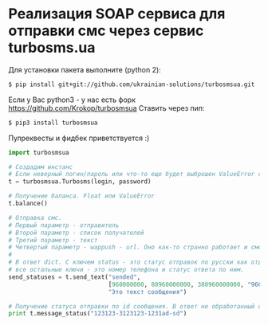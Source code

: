 Реализация SOAP сервиса для отправки смс через сервис turbosms.ua
==========

Для установки пакета выполните (python 2):
```sh
$ pip install git+git://github.com/ukrainian-solutions/turbosmsua.git
```

Если у Вас python3 - у нас есть форк https://github.com/Krokop/turbosmsua
Ставить через пип:
```sh
$ pip3 install turbosmsua
```

Пулреквесты и фидбек приветствуется :)

```python
import turbosmsua

# Создадим инстанс
# Если неверный логин/пароль или что-то еще будет выброшен ValueError с описанием ошибки от сервиса
t = turbosmsua.Turbosms(login, password)

# Получение баланса. Float или ValueError
t.balance()

# Отправка смс.
# Первый параметр - отправитель
# Второй параметр - список получателей
# Третий параметр - текст
# Четвертый параметр - wappush - url. Оно как-то странно работает и смс с ним на айфон не доходят
#
# В ответ dict. С ключем status - это статус отправок по русски как отдал сервис,
# все остальные ключи - это номер телефона и статус ответа по ним.
send_statuses = t.send_text("sended",
                            [960000000, 80960000000, 380960000000, "960000000", "+380960000000"],
                            "Это текст сообщения")

# Получение статуса отправки по id сообщения. В ответ не обработанный ответ от сервиса
print t.message_status("123123-3123123-1231ad-sd")

```
